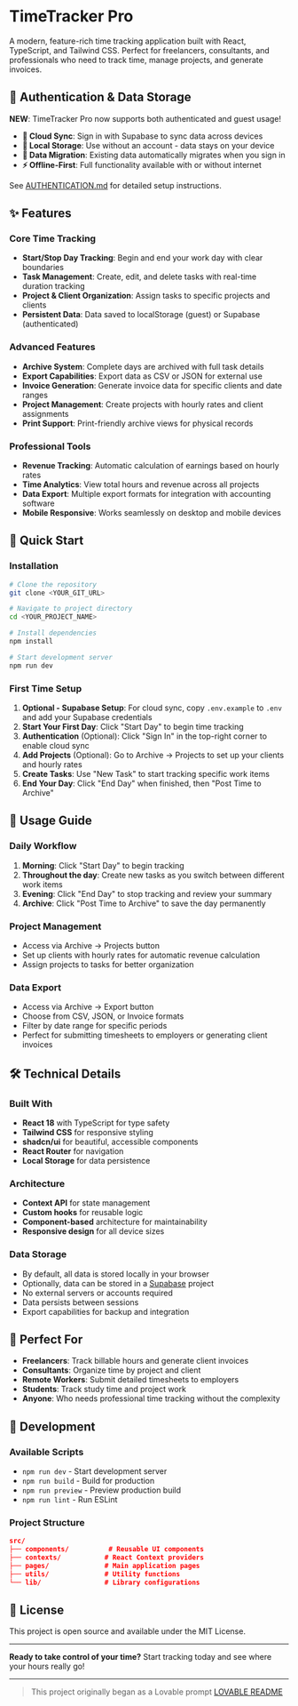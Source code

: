 # TimeTracker Pro

A modern, feature-rich time tracking application built with React, TypeScript, and Tailwind CSS. Perfect for freelancers, consultants, and professionals who need to track time, manage projects, and generate invoices.

## 🔐 Authentication & Data Storage

**NEW**: TimeTracker Pro now supports both authenticated and guest usage!

- **🔄 Cloud Sync**: Sign in with Supabase to sync data across devices
- **💾 Local Storage**: Use without an account - data stays on your device
- **🔄 Data Migration**: Existing data automatically migrates when you sign in
- **⚡ Offline-First**: Full functionality available with or without internet

See [AUTHENTICATION.md](./AUTHENTICATION.md) for detailed setup instructions.

## ✨ Features

### Core Time Tracking

- **Start/Stop Day Tracking**: Begin and end your work day with clear boundaries
- **Task Management**: Create, edit, and delete tasks with real-time duration tracking
- **Project & Client Organization**: Assign tasks to specific projects and clients
- **Persistent Data**: Data saved to localStorage (guest) or Supabase (authenticated)

### Advanced Features

- **Archive System**: Complete days are archived with full task details
- **Export Capabilities**: Export data as CSV or JSON for external use
- **Invoice Generation**: Generate invoice data for specific clients and date ranges
- **Project Management**: Create projects with hourly rates and client assignments
- **Print Support**: Print-friendly archive views for physical records

### Professional Tools

- **Revenue Tracking**: Automatic calculation of earnings based on hourly rates
- **Time Analytics**: View total hours and revenue across all projects
- **Data Export**: Multiple export formats for integration with accounting software
- **Mobile Responsive**: Works seamlessly on desktop and mobile devices

## 🚀 Quick Start

### Installation

```bash
# Clone the repository
git clone <YOUR_GIT_URL>

# Navigate to project directory
cd <YOUR_PROJECT_NAME>

# Install dependencies
npm install

# Start development server
npm run dev
```

### First Time Setup

1. **Optional - Supabase Setup**: For cloud sync, copy `.env.example` to `.env` and add your Supabase credentials
2. **Start Your First Day**: Click "Start Day" to begin time tracking
3. **Authentication** (Optional): Click "Sign In" in the top-right corner to enable cloud sync
4. **Add Projects** (Optional): Go to Archive → Projects to set up your clients and hourly rates
5. **Create Tasks**: Use "New Task" to start tracking specific work items
6. **End Your Day**: Click "End Day" when finished, then "Post Time to Archive"

## 📱 Usage Guide

### Daily Workflow

1. **Morning**: Click "Start Day" to begin tracking
2. **Throughout the day**: Create new tasks as you switch between different work items
3. **Evening**: Click "End Day" to stop tracking and review your summary
4. **Archive**: Click "Post Time to Archive" to save the day permanently

### Project Management

- Access via Archive → Projects button
- Set up clients with hourly rates for automatic revenue calculation
- Assign projects to tasks for better organization

### Data Export

- Access via Archive → Export button
- Choose from CSV, JSON, or Invoice formats
- Filter by date range for specific periods
- Perfect for submitting timesheets to employers or generating client invoices

## 🛠 Technical Details

### Built With

- **React 18** with TypeScript for type safety
- **Tailwind CSS** for responsive styling
- **shadcn/ui** for beautiful, accessible components
- **React Router** for navigation
- **Local Storage** for data persistence

### Architecture

- **Context API** for state management
- **Custom hooks** for reusable logic
- **Component-based** architecture for maintainability
- **Responsive design** for all device sizes

### Data Storage

- By default, all data is stored locally in your browser
- Optionally, data can be stored in a [Supabase](https://www.supabase.com) project
- No external servers or accounts required
- Data persists between sessions
- Export capabilities for backup and integration

## 🎯 Perfect For

- **Freelancers**: Track billable hours and generate client invoices
- **Consultants**: Organize time by project and client
- **Remote Workers**: Submit detailed timesheets to employers
- **Students**: Track study time and project work
- **Anyone**: Who needs professional time tracking without the complexity

## 🔧 Development

### Available Scripts

- `npm run dev` - Start development server
- `npm run build` - Build for production
- `npm run preview` - Preview production build
- `npm run lint` - Run ESLint

### Project Structure

```json
src/
├── components/          # Reusable UI components
├── contexts/           # React Context providers
├── pages/              # Main application pages
├── utils/              # Utility functions
└── lib/                # Library configurations
```

## 📄 License

This project is open source and available under the MIT License.

---

**Ready to take control of your time?** Start tracking today and see where your hours really go!

---

> This project originally began as a Lovable prompt [LOVABLE README](info/README-LOVABLE.md)
